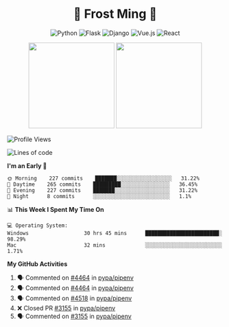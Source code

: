 <h1 align="center">🦄 Frost Ming 🐍</h1>

<div align="center">

![Python](https://img.shields.io/badge/-Python-%233776ab?logo=python&style=for-the-badge&logoColor=white)
![Flask](https://img.shields.io/badge/-Flask-%23eeeeee?logo=flask&style=for-the-badge&logoColor=black)
![Django](https://img.shields.io/badge/-Django-%23092E20?logo=django&style=for-the-badge&logoColor=white)
![Vue.js](https://img.shields.io/badge/-Vue.js-%234fc08d?logo=vue.js&style=for-the-badge&logoColor=white)
![React](https://img.shields.io/badge/-React-%2357d8fb?logo=react&style=for-the-badge&logoColor=white)

</div>

<p align="center">
  <img height="200" src="https://github-readme-stats.vercel.app/api?username=frostming&show_icons=true&theme=dracula&include_all_commits=true" />
  <img height="200" src="https://github-readme-stats.vercel.app/api/top-langs/?username=frostming&theme=dracula&show_icons=true" />
</p>

<!--START_SECTION:waka-->
![Profile Views](http://img.shields.io/badge/Profile%20Views-111-blue)

![Lines of code](https://img.shields.io/badge/From%20Hello%20World%20I%27ve%20Written-13.9%20million%20lines%20of%20code-blue)

**I'm an Early 🐤** 

```text
🌞 Morning    227 commits    ███████░░░░░░░░░░░░░░░░░░   31.22% 
🌆 Daytime    265 commits    █████████░░░░░░░░░░░░░░░░   36.45% 
🌃 Evening    227 commits    ███████░░░░░░░░░░░░░░░░░░   31.22% 
🌙 Night      8 commits      ░░░░░░░░░░░░░░░░░░░░░░░░░   1.1%

```


📊 **This Week I Spent My Time On** 

```text
💻 Operating System: 
Windows                  30 hrs 45 mins      ████████████████████████░   98.29% 
Mac                      32 mins             ░░░░░░░░░░░░░░░░░░░░░░░░░   1.71%

```


<!--END_SECTION:waka-->

**My GitHub Activities**

<!--START_SECTION:activity-->
1. 🗣 Commented on [#4464](https://github.com/pypa/pipenv/issues/4464) in [pypa/pipenv](https://github.com/pypa/pipenv)
2. 🗣 Commented on [#4464](https://github.com/pypa/pipenv/issues/4464) in [pypa/pipenv](https://github.com/pypa/pipenv)
3. 🗣 Commented on [#4518](https://github.com/pypa/pipenv/issues/4518) in [pypa/pipenv](https://github.com/pypa/pipenv)
4. ❌ Closed PR [#3155](https://github.com/pypa/pipenv/pull/3155) in [pypa/pipenv](https://github.com/pypa/pipenv)
5. 🗣 Commented on [#3155](https://github.com/pypa/pipenv/issues/3155) in [pypa/pipenv](https://github.com/pypa/pipenv)
<!--END_SECTION:activity-->
